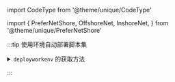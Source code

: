 import CodeType from '@theme/unique/CodeType'

import {
    PreferNetShore,
    OffshoreNet,
    InshoreNet,
} from '@theme/unique/PreferNetShore'

:::tip 使用环境自动部署脚本集

<details className='let-details-to-gray'>
<summary><code>deployworkenv</code> 的获取方法</summary>

 <PreferNetShore>

<br/>

<CodeType cmd> 使用 git 工具克隆：</CodeType>

 <OffshoreNet>

```shell
cd ~
git clone https://github.com/LittleboyHarry/deployworkenv

cd deployworkenv
```

</OffshoreNet>

 <InshoreNet>

```shell
cd ~
git clone https://gitcode.net/lbh/dwe

cd deployworkenv
```

</InshoreNet>

</PreferNetShore>

</details>

:::
